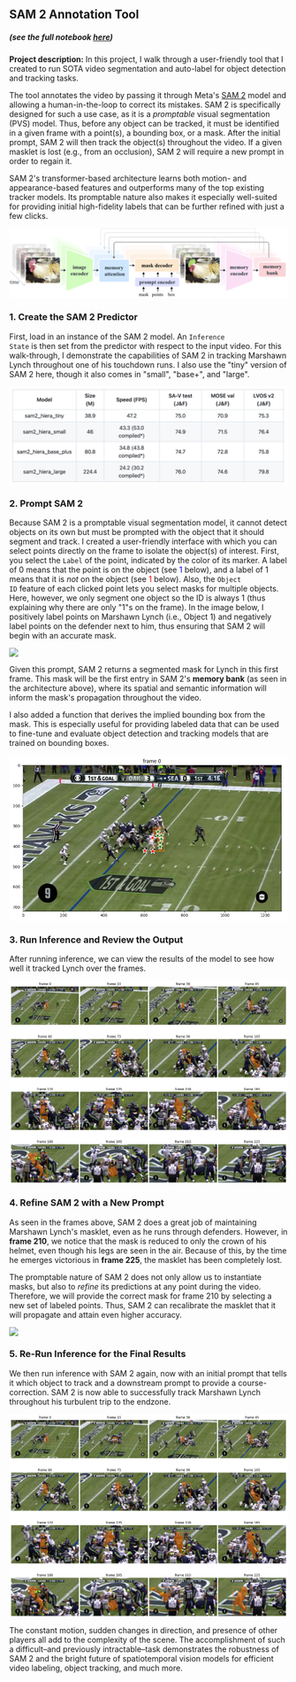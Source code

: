 ## SAM 2 Annotation Tool
##### (see the full notebook [here](https://colab.research.google.com/drive/1CMIkdfHGK_ULBi1qjec6pLnWZsX7eN7-?usp=sharing)) 
  
  
**Project description:** In this project, I walk through a user-friendly tool that I created to run SOTA video segmentation and auto-label for object detection and tracking tasks.
  
The tool annotates the video by passing it through Meta's [SAM 2](https://ai.meta.com/sam2/) model and allowing a human-in-the-loop to correct its mistakes. SAM 2 is specifically designed for such a use case, as it is a *promptable* visual segmentation (PVS) model. Thus, before any object can be tracked, it must be identified in a given frame with a point(s), a bounding box, or a mask. After the initial prompt, SAM 2 will then track the object(s) throughout the video. If a given masklet is lost (e.g., from an occlusion), SAM 2 will require a new prompt in order to regain it.  

SAM 2's transformer-based architecture learns both motion- and appearance-based features and outperforms many of the top existing tracker models. Its promptable nature also makes it especially well-suited for providing initial high-fidelity labels that can be further refined with just a few clicks.  

<img src="images/sam2_architecture.png" style="display: block; margin: 0 auto;"/>

### 1. Create the SAM 2 Predictor

First, load in an instance of the SAM 2 model. An <code>Inference State</code> is then set from the predictor with respect to the input video. For this walk-through, I demonstrate the capabilities of SAM 2 in tracking Marshawn Lynch throughout one of his touchdown runs. I also use the "tiny" version of SAM 2 here, though it also comes in "small", "base+", and "large".

<img src="images/sam2_models.png" style="display: block; margin: 0 auto;"/>

### 2. Prompt SAM 2

Because SAM 2 is a promptable visual segmentation model, it cannot detect objects on its own but must be prompted with the object that it should segment and track. I created a user-friendly interface with which you can select points directly on the frame to isolate the object(s) of interest. First, you select the <code>Label</code> of the point, indicated by the color of its marker. A label of 0 means that the point is on the object (see <span style="color: blue;">1</span> below), and a label of 1 means that it is *not* on the object (see <span style="color: red;">1</span> below). Also, the <code>Object ID</code> feature of each clicked point lets you select masks for multiple objects. Here, however, we only segment one object so the ID is always 1 (thus explaining why there are only "1"s on the frame). In the image below, I positively label points on Marshawn Lynch (i.e., Object 1) and negatively label points on the defender next to him, thus ensuring that SAM 2 will begin with an accurate mask.

<img src="images/frame0_labels.png" style="display: block; margin: 0 auto;"/>

Given this prompt, SAM 2 returns a segmented mask for Lynch in this first frame. This mask will be the first entry in SAM 2's <b>memory bank</b> (as seen in the architecture above), where its spatial and semantic information will inform the mask's propagation throughout the video.
  
I also added a function that derives the implied bounding box from the mask. This is especially useful for providing labeled data that can be used to fine-tune and evaluate object detection and tracking models that are trained on bounding boxes.

<img src="images/frame0_mask.png" style="display: block; margin: 0 auto;"/>
  

### 3. Run Inference and Review the Output

After running inference, we can view the results of the model to see how well it tracked Lynch over the frames.

<img src="images/initial_output.png" style="display: block; margin: 0 auto;"/>
  
  
### 4. Refine SAM 2 with a New Prompt

As seen in the frames above, SAM 2 does a great job of maintaining Marshawn Lynch's masklet, even as he runs through defenders. However, in **frame 210**, we notice that the mask is reduced to only the crown of his helmet, even though his legs are seen in the air. Because of this, by the time he emerges victorious in **frame 225**, the masklet has been completely lost.  
  
The promptable nature of SAM 2 does not only allow us to instantiate masks, but also to *refine* its predictions at any point during the video. Therefore, we will provide the correct mask for frame 210 by selecting a new set of labeled points. Thus, SAM 2 can recalibrate the masklet that it will propagate and attain even higher accuracy.

<img src="images/refined_mask.png" style="display: block; margin: 0 auto;"/>


### 5. Re-Run Inference for the Final Results
We then run inference with SAM 2 again, now with an initial prompt that tells it which object to track and a downstream prompt to provide a course-correction. SAM 2 is now able to successfully track Marshawn Lynch throughout his turbulent trip to the endzone.

<img src="images/final_output.png" style="display: block; margin: 0 auto;"/>  

The constant motion, sudden changes in direction, and presence of other players all add to the complexity of the scene. The accomplishment of such a difficult–and previously intractable–task demonstrates the robustness of SAM 2 and the bright future of spatiotemporal vision models for efficient video labeling, object tracking, and much more.
